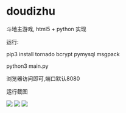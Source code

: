 # doudizhu
斗地主游戏, html5 + python 实现

运行:

pip3 install tornado bcrypt pymysql msgpack

python3 main.py

浏览器访问即可,端口默认8080

运行截图

![](https://raw.githubusercontent.com/mailgyc/doudizhu/master/screenshot/a.png)
![](https://raw.githubusercontent.com/mailgyc/doudizhu/master/screenshot/c.png)
![](https://raw.githubusercontent.com/mailgyc/doudizhu/master/screenshot/d.png)